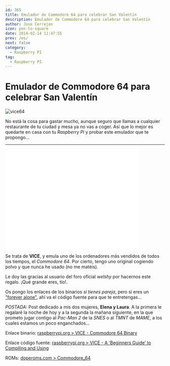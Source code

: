 ```yaml
---
id: 365
title: Emulador de Commodore 64 para celebrar San Valentín
description: Emulador de Commodore 64 para celebrar San Valentín
author: Jose Cerrejon
icon: pen-to-square
date: 2014-02-14 11:47:55
prev: /es/
next: false
category:
  - Raspberry PI
tag:
  - Raspberry PI
---
```


# Emulador de Commodore 64 para celebrar San Valentín

![vice64](/images/2014/02/vice64.png)

No está la cosa para gastar mucho, aunque seguro que llamas a cualquier restaurante de tu ciudad y mesa ya no vas a coger. Así que lo mejor es quedarte en casa con tu *Raspberry Pi* y probar este emulador que te propongo...

- - -
<iframe width="420" height="315" src="//www.youtube.com/embed/eY2gK1MPgh8" frameborder="0" allowfullscreen></iframe>

Se trata de **VICE**, y emula uno de los ordenadores más vendidos de todos los tiempos, el *Commodore 64*. Por cierto, tengo uno original cogiendo polvo y que nunca he usado (no me matéis).

Le doy las gracias al usuario del foro oficial *welshy* por hacernos este regalo. ¡Qué grande eres, tío!.

Os pongo los enlaces de los binarios _si tienes pareja_, pero si eres un ["forever alone"](http://knowyourmeme.com/memes/forever-alone), ahí va el código fuente para que te entretengas...

*POSTADA:* Post dedicado a mis dos mujeres, **Elena y Laura**. A la primera le regalaré la noche de hoy y a la segunda la mañana siguiente, en la que prometo jugar contigo al *Pac-Man 2* de la *SNES* o al *TMNT* de *MAME*, a los cuales estamos un poco enganchados...

Enlace binario: [raspberrypi.org > VICE - Commodore 64 Binary](http://www.raspberrypi.org/forum/viewtopic.php?f=78&t=69420)

Enlace código fuente: [raspberrypi.org > VICE - A ‘Beginners Guide’ to Compiling and Using](http://www.raspberrypi.org/forum/viewtopic.php?f=78&t=69353)

ROMs: [doperoms.com > Commodore_64](http://www.doperoms.com/roms/Commodore_64.html)
